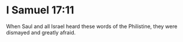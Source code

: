 # I Samuel 17:11

When Saul and all Israel heard these words of the Philistine, they were dismayed and greatly afraid.
